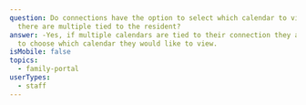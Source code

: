 ```yaml
---
question: Do connections have the option to select which calendar to view if
  there are multiple tied to the resident?
answer: -Yes, if multiple calendars are tied to their connection they are able
  to choose which calendar they would like to view.
isMobile: false
topics:
  - family-portal
userTypes:
  - staff
---
```

